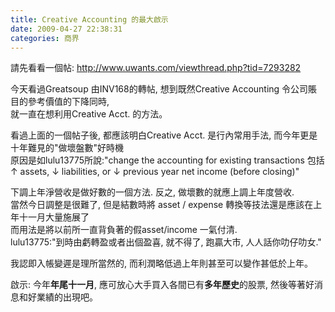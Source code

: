 ```yaml
---
title: Creative Accounting 的最大啟示
date: 2009-04-27 22:38:31
categories: 商界
---
```


  
請先看看一個帖: http://www.uwants.com/viewthread.php?tid=7293282  
  
今天看過Greatsoup 由INV168的轉帖, 想到既然Creative Accounting 令公司賬目的參考價值的下降同時,   
就一直在想利用Creative Acct. 的方法。  
  
看過上面的一個帖子後, 都應該明白Creative Acct. 是行內常用手法, 而今年更是十年難見的"做壞盤數"好時機  
原因是如lulu13775所說:"change the accounting for existing transactions 包括 ↑ assets, ↓ liabilities, or ↓ previous year net income (before closing)"  
  
下調上年淨營收是做好數的一個方法. 反之, 做壞數的就應上調上年度營收.  
當然今日調整是很難了, 但是結數時將 asset / expense 轉換等技法還是應該在上年十一月大量施展了  
而用法是將以前所一直背負著的假asset/income 一氣付清.  
lulu13775:"到時由虧轉盈或者出個盈喜, 就不得了, 跑贏大市, 人人話你叻仔叻女."   
  
我認即入帳變遲是理所當然的, 而利潤略低過上年則甚至可以變作甚低於上年。  
  
啟示: 今年**年尾十一月**, 應可放心大手買入各間已有**多年歷史**的股票, 然後等著好消息和好業績的出現吧。  